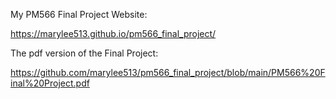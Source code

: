 My PM566 Final Project Website:

https://marylee513.github.io/pm566_final_project/

The pdf version of the Final Project:

https://github.com/marylee513/pm566_final_project/blob/main/PM566%20Final%20Project.pdf